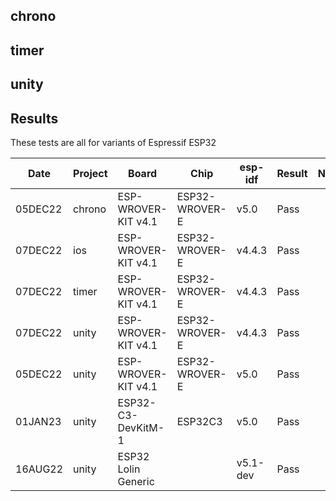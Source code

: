 ## chrono

## timer

## unity

## Results

These tests are all for variants of Espressif ESP32

|   Date  | Project  | Board                | Chip           | esp-idf  | Result | Notes |
| ------- | -------- | -------------------- | -------------- | -------  | ------ | ----- |
| 05DEC22 | chrono   | ESP-WROVER-KIT v4.1  | ESP32-WROVER-E | v5.0     | Pass   |
| 07DEC22 | ios      | ESP-WROVER-KIT v4.1  | ESP32-WROVER-E | v4.4.3   | Pass   |
| 07DEC22 | timer    | ESP-WROVER-KIT v4.1  | ESP32-WROVER-E | v4.4.3   | Pass   |
| 07DEC22 | unity    | ESP-WROVER-KIT v4.1  | ESP32-WROVER-E | v4.4.3   | Pass   |
| 05DEC22 | unity    | ESP-WROVER-KIT v4.1  | ESP32-WROVER-E | v5.0     | Pass   |
| 01JAN23 | unity    | ESP32-C3-DevKitM-1   | ESP32C3        | v5.0     | Pass   |
| 16AUG22 | unity    | ESP32 Lolin Generic  |                | v5.1-dev | Pass   |